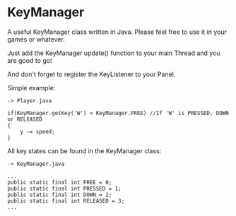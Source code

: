 # KeyManager
A useful KeyManager class written in Java. Please feel free to use it in your games or whatever.

Just add the KeyManager update() function to your main Thread and you are good to go!

And don't forget to register the KeyListener to your Panel.

Simple example:

    -> Player.java
      
    if(KeyManager.getKey('W') > KeyManager.FREE) //If 'W' is PRESSED, DOWN or RELEASED
    {
        y -= speed;
    }

All key states can be found in the KeyManager class:

    -> KeyManager.java

    ...
    public static final int FREE = 0;
    public static final int PRESSED = 1;
    public static final int DOWN = 2;
    public static final int RELEASED = 3;
    ...
